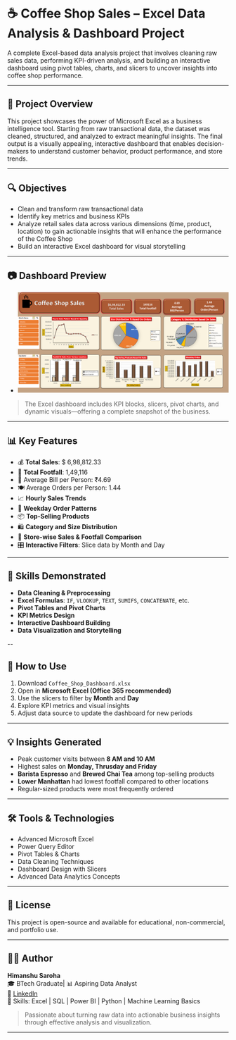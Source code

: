 # ☕ Coffee Shop Sales – Excel Data Analysis & Dashboard Project

A complete Excel-based data analysis project that involves cleaning raw sales data, performing KPI-driven analysis, and building an interactive dashboard using pivot tables, charts, and slicers to uncover insights into coffee shop performance.

---

## 📌 Project Overview

This project showcases the power of Microsoft Excel as a business intelligence tool. Starting from raw transactional data, the dataset was cleaned, structured, and analyzed to extract meaningful insights. The final output is a visually appealing, interactive dashboard that enables decision-makers to understand customer behavior, product performance, and store trends.

---

## 🔍 Objectives

- Clean and transform raw transactional data  
- Identify key metrics and business KPIs  
- Analyze retail sales data across various dimensions (time, product, location) to gain actionable insights that will enhance the performance of the Coffee Shop
- Build an interactive Excel dashboard for visual storytelling  

---

## 📷 Dashboard Preview

+ ![Coffee Shop Sales Dashboard](Screenshot%202025-06-18%20220337.png)

> The Excel dashboard includes KPI blocks, slicers, pivot charts, and dynamic visuals—offering a complete snapshot of the business.

---

## 📊 Key Features

- 💰 **Total Sales**: $ 6,98,812.33
- 👣 **Total Footfall**: 1,49,116
- 🧾 Average Bill per Person: ₹4.69
- 🍽️ Average Orders per Person: 1.44
- 📈 **Hourly Sales Trends**  
- 📆 **Weekday Order Patterns**  
- 📦 **Top-Selling Products**  
- 🛍️ **Category and Size Distribution**  
- 📍 **Store-wise Sales & Footfall Comparison**  
- 🎛️ **Interactive Filters**: Slice data by Month and Day  

---

## 🧠 Skills Demonstrated

- **Data Cleaning & Preprocessing**  
- **Excel Formulas**: `IF`, `VLOOKUP`, `TEXT`, `SUMIFS`, `CONCATENATE`, etc.  
- **Pivot Tables and Pivot Charts**  
- **KPI Metrics Design**  
- **Interactive Dashboard Building**  
- **Data Visualization and Storytelling**  

--

## 🚀 How to Use

1. Download `Coffee_Shop_Dashboard.xlsx`
2. Open in **Microsoft Excel (Office 365 recommended)**
3. Use the slicers to filter by **Month** and **Day**
4. Explore KPI metrics and visual insights  
5. Adjust data source to update the dashboard for new periods

---

## 💡 Insights Generated

- Peak customer visits between **8 AM and 10 AM**
- Highest sales on **Monday, Thrusday and Friday**
- **Barista Espresso** and **Brewed Chai Tea** among top-selling products
- **Lower Manhattan** had lowest footfall compared to other locations
- Regular-sized products were most frequently ordered

---

## 🛠️ Tools & Technologies

- Advanced Microsoft Excel  
- Power Query Editor
- Pivot Tables & Charts  
- Data Cleaning Techniques  
- Dashboard Design with Slicers  
- Advanced Data Analytics Concepts  

---

## 📜 License

This project is open-source and available for educational, non-commercial, and portfolio use.

---

## 👨‍💻 Author

**Himanshu Saroha**  
🎓 BTech Graduate| 📊 Aspiring Data Analyst  
🔗 [LinkedIn](www.linkedin.com/in/himanshu-saroha-07783122b)  
💼 Skills: Excel | SQL | Power BI | Python | Machine Learning Basics

> Passionate about turning raw data into actionable business insights through effective analysis and visualization.

---

